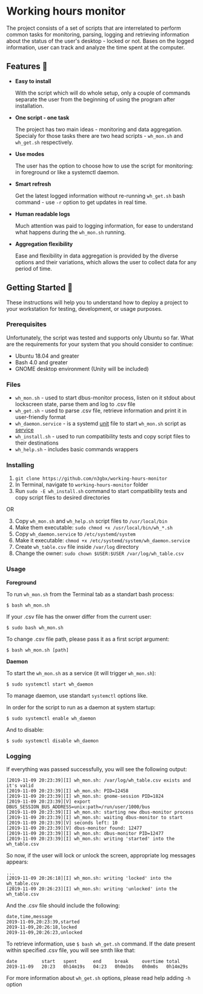 # Working hours monitor

The project consists of a set of scripts that are interrelated to perform common tasks for monitoring, parsing, logging and retrieving information about the status of the user's desktop - locked or not. Bases on the logged information, user can track and analyze the time spent at the computer.

## Features :dizzy:

* **Easy to install**

  With the script which will do whole setup, only a couple of commands separate the user from the beginning of using the program after installation.
  
* **One script - one task** 

  The project has two main ideas - monitoring and data aggregation. Specialy for those tasks there are two head scripts - ```wh_mon.sh``` and ```wh_get.sh``` respectively.
  
* **Use modes**

  The user has the option to choose how to use the script for monitoring: in foreground or like a systemctl daemon.
  
* **Smart refresh**

  Get the latest logged information without re-running ```wh_get.sh``` bash command - use ```-r``` option to get updates in real time.
  
* **Human readable logs**

  Much attention was paid to logging information, for ease to understand what happens during the ```wh_mon.sh``` running.
  
* **Aggregation flexibility**

  Ease and flexibility in data aggregation is provided by the diverse options and their variations, which allows the user to collect data for any period of time.

## Getting Started :electric_plug:

These instructions will help you to understand how to deploy a project to your workstation for testing, development, or usage purposes.

### Prerequisites

Unfortunately, the script was tested and supports only Ubuntu so far.
What are the requirements for your system that you should consider to continue:

* Ubuntu 18.04 and greater
* Bash 4.0 and greater
* GNOME desktop environment (Unity will be included)

### Files
* ```wh_mon.sh``` - used to start dbus-monitor process, listen on it stdout about lockscreen state, parse them and log to .csv file
* ```wh_get.sh``` - used to parse .csv file, retrieve information and print it in user-friendly format
* ```wh_daemon.service``` - is a systemd [unit](https://www.freedesktop.org/software/systemd/man/systemd.unit.html) file to start ```wh_mon.sh``` script as [service](https://www.freedesktop.org/software/systemd/man/systemd.service.html)
* ```wh_install.sh``` - used to run compatibility tests and copy script files to their destinations
* ```wh_help.sh``` - includes basic commands wrappers

### Installing

1. ```git clone https://github.com/n3gbx/working-hours-monitor```
2. In Terminal, navigate to ```working-hours-monitor``` folder
3. Run ```sudo -E wh_install.sh``` command to start compatibility tests and copy script files to desired directories

OR

3. Copy ```wh_mon.sh``` and ```wh_help.sh``` script files to ```/usr/local/bin```
4. Make them executable: ```sudo chmod +x /usr/local/bin/wh_*.sh```
5. Copy ```wh_daemon.service``` to ```/etc/systemd/system```
6. Make it executable: ```chmod +x /etc/systemd/system/wh_daemon.service```
7. Create ```wh_table.csv``` file inside ```/var/log``` directory
8. Change the owner: ```sudo chown $USER:$USER /var/log/wh_table.csv```

### Usage

**Foreground**

To run ```wh_mon.sh``` from the Terminal tab as a standart bash process:

``` 
$ bash wh_mon.sh 
```

If your .csv file has the onwer differ from the current user:

``` 
$ sudo bash wh_mon.sh 
```

To change .csv file path, please pass it as a first script argument:

```
$ bash wh_mon.sh [path]
```

**Daemon**

To start the ```wh_mon.sh``` as a service (it will trigger ```wh_mon.sh```):

```
$ sudo systemctl start wh_daemon
``` 

To manage daemon, use standart ```systemctl``` options like.

In order for the script to run as a daemon at system startup:

```
$ sudo systemctl enable wh_daemon
``` 
And to disable:

```
$ sudo systemctl disable wh_daemon
```

### Logging

If everything was passed successfully, you will see the following output:

```
[2019-11-09 20:23:39][I] wh_mon.sh: /var/log/wh_table.csv exists and it's valid 
[2019-11-09 20:23:39][I] wh_mon.sh: PID=12458 
[2019-11-09 20:23:39][I] wh_mon.sh: gnome-session PID=1824 
[2019-11-09 20:23:39][V] export DBUS_SESSION_BUS_ADDRESS=unix:path=/run/user/1000/bus 
[2019-11-09 20:23:39][I] wh_mon.sh: starting new dbus-monitor process 
[2019-11-09 20:23:39][I] wh_mon.sh: waiting dbus-monitor to start 
[2019-11-09 20:23:39][V] seconds left: 10 
[2019-11-09 20:23:39][V] dbus-monitor found: 12477 
[2019-11-09 20:23:39][I] wh_mon.sh: dbus-monitor PID=12477 
[2019-11-09 20:23:39][I] wh_mon.sh: writing 'started' into the wh_table.csv
```

So now, if the user will lock or unlock the screen, appropriate log messages appears:

```
...
[2019-11-09 20:26:18][I] wh_mon.sh: writing 'locked' into the wh_table.csv 
[2019-11-09 20:26:23][I] wh_mon.sh: writing 'unlocked' into the wh_table.csv 
```

And the .csv file should include the following:

```
date,time,message
2019-11-09,20:23:39,started
2019-11-09,20:26:18,locked
2019-11-09,20:26:23,unlocked
```

To retrieve information, use ```$ bash wh_get.sh``` command. If the date present within specified .csv file, you will see smth like that:

```
date         start   spent      end     break     overtime total      
2019-11-09   20:23   0h14m19s   04:23   0h0m10s   0h0m0s   0h14m29s 
```

For more information about ```wh_get.sh``` options, please read help adding ```-h``` option
